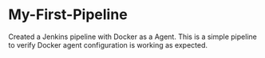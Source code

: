 # My-First-Pipeline
Created a Jenkins pipeline with Docker as a Agent.
This is a simple pipeline to verify Docker agent configuration is working as expected.
